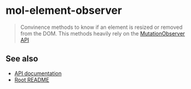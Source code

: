 # mol-element-observer

> Convinence methods to know if an element is resized or removed from the DOM. This methods heavily rely on the [MutationObserver API]()

## See also
* [API documentation](../../docs/viewability.md)
* [Root README](../../README.md)